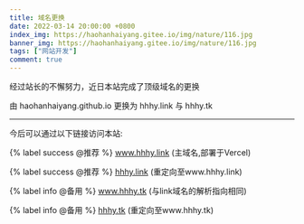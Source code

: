 ```yaml
---
title: 域名更换
date: 2022-03-14 20:00:00 +0800
index_img: https://haohanhaiyang.gitee.io/img/nature/116.jpg
banner_img: https://haohanhaiyang.gitee.io/img/nature/116.jpg
tags: ["网站开发"]
comment: true
---
```

经过站长的不懈努力，近日本站完成了顶级域名的更换

由 haohanhaiyang.github.io 更换为 hhhy.link 与 hhhy.tk<!--more-->

------

今后可以通过以下链接访问本站:

{% label success @推荐 %} <a href="https://www.hhhy.link/">www.hhhy.link</a> (主域名,部署于Vercel) <br>
 
{% label success @推荐 %} <a href="https://hhhy.link/">hhhy.link</a> (重定向至www.hhhy.link) <br>

{% label info @备用 %} <a href="https://www.hhhy.tk/">www.hhhy.tk</a> (与link域名的解析指向相同) <br>

{% label info @备用 %} <a href="https://hhhy.tk/">hhhy.tk</a> (重定向至www.hhhy.tk) <br>


<!-- {% label warning @镜像 %} <a href="https://www.hhhy.link/">www.hhhy.link</a>[mirror.hhhy.link](https://mirror.hhhy.link/) (部署于Github Pages)

{% label warning @镜像 %} <a href="https://www.hhhy.link/">www.hhhy.link</a>[mirror.hhhy.tk](https://mirror.hhhy.tk/) (部署于Cloudflare Pages)

{% label info @备用 %} <a href="https://www.hhhy.link/">www.hhhy.link</a>[hanhaiyizhan.vercel.app](https://hanhaiyizhan.vercel.app/) (Vercel初始域名)

{% label warning @镜像 %} <a href="https://www.hhhy.link/">www.hhhy.link</a>[hhhy.pages.dev](https://hhhy.pages.dev/) (Cloudflare Pages初始域名)

{% label warning @镜像 %} <a href="https://www.hhhy.link/">www.hhhy.link</a>[haohanhaiyang.github.io](https://haohanhaiyang.github.io/) (备用,Github Pages初始域名)

(↑这里是网站源代码所在仓库,如果除这个链接以外的链接都打不开了请访问这个链接)

{% label warning @镜像 %} <a href="https://www.hhhy.link/">www.hhhy.link</a>[haohanhaiyang.gitee.io](https://haohanhaiyang.gitee.io/) (国内镜像,但不一定是最新的,部署于Gitee Pages)

文章于2022-06-01更新(第1次更新)，创建日期：2022-03-14
{:.info} -->
